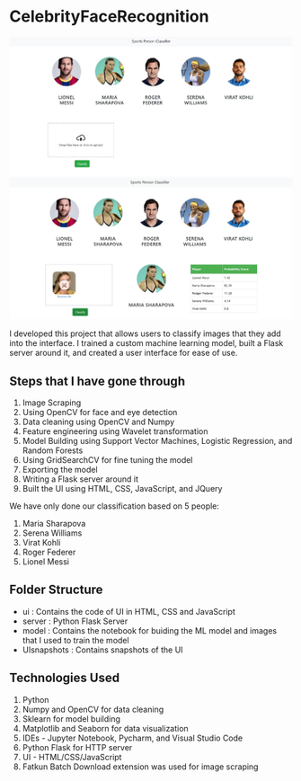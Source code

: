 # CelebrityFaceRecognition

![](UIsnapshots/ui_snapshot0.JPG)
![](UIsnapshots/ui_snapshot.JPG)

I developed this project that allows users to classify images that they add into the interface. I trained a custom machine learning model, built a Flask server around it, and created a user interface for ease of use.

## Steps that I have gone through

1. Image Scraping
2. Using OpenCV for face and eye detection
3. Data cleaning using OpenCV and Numpy
4. Feature engineering using Wavelet transformation
5. Model Building using Support Vector Machines, Logistic Regression, and Random Forests
6. Using GridSearchCV for fine tuning the model
7. Exporting the model
8. Writing a Flask server around it
9. Built the UI using HTML, CSS, JavaScript, and JQuery

We have only done our classification based on 5 people:

1. Maria Sharapova
2. Serena Williams
3. Virat Kohli
4. Roger Federer
5. Lionel Messi

## Folder Structure

- ui : Contains the code of UI in HTML, CSS and JavaScript
- server : Python Flask Server
- model : Contains the notebook for buiding the ML model and images that I used to train the model
- UIsnapshots : Contains snapshots of the UI

## Technologies Used

1. Python
2. Numpy and OpenCV for data cleaning
3. Sklearn for model building
4. Matplotlib and Seaborn for data visualization
5. IDEs - Jupyter Notebook, Pycharm, and Visual Studio Code
6. Python Flask for HTTP server
7. UI - HTML/CSS/JavaScript
8. Fatkun Batch Download extension was used for image scraping
